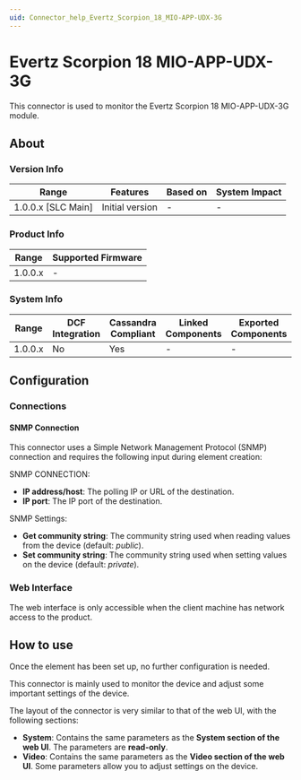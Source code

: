 ```yaml
---
uid: Connector_help_Evertz_Scorpion_18_MIO-APP-UDX-3G
---
```


# Evertz Scorpion 18 MIO-APP-UDX-3G

This connector is used to monitor the Evertz Scorpion 18 MIO-APP-UDX-3G module.

## About

### Version Info

| Range              | Features        | Based on | System Impact |
|--------------------|-----------------|----------|---------------|
| 1.0.0.x [SLC Main] | Initial version | -        | -             |

### Product Info

| Range   | Supported Firmware |
|---------|--------------------|
| 1.0.0.x | -                  |

### System Info

| Range   | DCF Integration | Cassandra Compliant | Linked Components | Exported Components |
|---------|-----------------|---------------------|-------------------|---------------------|
| 1.0.0.x | No              | Yes                 | -                 | -                   |

## Configuration

### Connections

#### SNMP Connection

This connector uses a Simple Network Management Protocol (SNMP) connection and requires the following input during element creation:

SNMP CONNECTION:

- **IP address/host**: The polling IP or URL of the destination.
- **IP port**: The IP port of the destination.

SNMP Settings:

- **Get community string**: The community string used when reading values from the device (default: *public*).
- **Set community string**: The community string used when setting values on the device (default: *private*).

### Web Interface

The web interface is only accessible when the client machine has network access to the product.

## How to use

Once the element has been set up, no further configuration is needed.

This connector is mainly used to monitor the device and adjust some important settings of the device.

The layout of the connector is very similar to that of the web UI, with the following sections:

- **System**: Contains the same parameters as the **System section of the web UI**. The parameters are **read-only**.
- **Video**:  Contains the same parameters as the **Video section of the web UI**. Some parameters allow you to adjust settings on the device.
